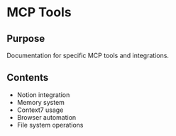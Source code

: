 # MCP Tools

## Purpose
Documentation for specific MCP tools and integrations.

## Contents
- Notion integration
- Memory system
- Context7 usage
- Browser automation
- File system operations
